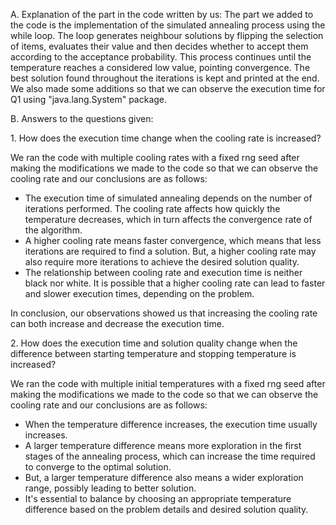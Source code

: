 A\. Explanation of the part in the code written by us: 
The part we added to the code is the implementation of the simulated annealing
process using the while loop. The loop generates neighbour solutions by flipping
the selection of items, evaluates their value and then decides whether
to accept them according to the acceptance probability. This process
continues until the temperature reaches a considered low value, pointing
convergence. The best solution found throughout the iterations is kept
and printed at the end. We also made some additions so that we can
observe the execution time for Q1 using "java.lang.System" package.

B\. Answers to the questions given:

1\. How does the execution time change when the cooling rate is
increased?

We ran the code with multiple cooling rates with a fixed rng seed after
making the modifications we made to the code so that we can observe the
cooling rate and our conclusions are as follows:

 - The execution time of simulated annealing depends on the number of
iterations performed. The cooling rate affects how quickly the
temperature decreases, which in turn affects the convergence rate of the
algorithm.  
- A higher cooling rate means faster convergence, which
means that less iterations are required to find a solution. But, a
higher cooling rate may also require more iterations to achieve the
desired solution quality.  
- The relationship between cooling rate and
execution time is neither black nor white. It is possible that a higher
cooling rate can lead to faster and slower execution times, depending on
the problem.

In conclusion, our observations showed us that increasing the cooling
rate can both increase and decrease the execution time.

2\. How does the execution time and solution quality change when the
difference between starting temperature and stopping temperature is
increased?

We ran the code with multiple initial temperatures with a fixed rng seed
after making the modifications we made to the code so that we can
observe the cooling rate and our conclusions are as follows:

 - When the temperature difference increases, the execution time usually
increases.  
- A larger temperature difference means more exploration in
the first stages of the annealing process, which can increase the time
required to converge to the optimal solution.  
- But, a larger temperature difference also means a wider exploration range, possibly
leading to better solution.  
- It's essential to balance by choosing an
appropriate temperature difference based on the problem details and
desired solution quality.
